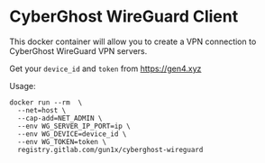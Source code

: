 # CyberGhost WireGuard Client

This docker container will allow you to create a VPN connection to CyberGhost WireGuard VPN servers.

Get your `device_id` and `token` from https://gen4.xyz

Usage:

```
docker run --rm  \
  --net=host \
  --cap-add=NET_ADMIN \
  --env WG_SERVER_IP_PORT=ip \
  --env WG_DEVICE=device_id \
  --env WG_TOKEN=token \
  registry.gitlab.com/gun1x/cyberghost-wireguard
```
